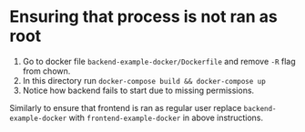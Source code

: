 # Ensuring that process is not ran as root

1. Go to docker file `backend-example-docker/Dockerfile` and remove `-R` flag from chown.
2. In this directory run `docker-compose build && docker-compose up`
3. Notice how backend fails to start due to missing permissions.

Similarly to ensure that frontend is ran as regular user replace `backend-example-docker` with `frontend-example-docker` in above instructions.
